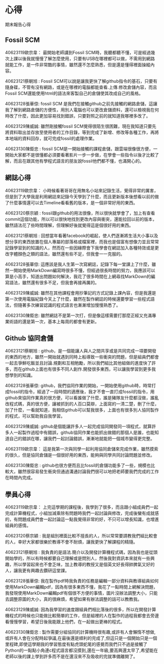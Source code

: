 心得
===

期末報告心得

Fossil SCM
---
40623119歐宗韋：
最開始老師講到Fossil SCM時，我聽都聽不懂，可是經過幾次上課以後我就慢慢了解怎麼使用，只要有USB在哪裡都可以做，不需用到網路就能工作，是一件非常酷的事情，雖然還不怎麼熟悉，但是還是懂得裡面操縱內容。

40623121蔡朝旭 :
 Fossil SCM可以說是讓我更快了解github指令的基石，只要有隨身碟，不管有沒有網路，或是在哪裡的電腦都能查看.上傳.修改倉儲內容，而且Fossil SCM還能使用html的語法來客製自己的倉儲使其改成自己的風格。
 
40623128張華倞: 
fossil SCM 是我們在接觸github之前先接觸的網路倉儲，這讓我了解到網路倉儲的方便性，用別人電腦也可以更改倉儲資料，還可以檢視我在何時改了什麼，因此更加容易找到錯誤，只要對照之前的就知道我哪裡多改了。

40623129陳威誠:
 雖然剛接觸fossil SCM覺得很陌生很困難，現在我知道只要先將資料取出並存放至使用者的工作目錄，等到完成了新增、修改等各種工作，再將本地端的資料回存，就可完成fossil的處理作業。
 
40623130陳鉅忠 :
fossil SCM是一開始接觸的課程倉儲，跟雲端很像很方便，一開始大家都不是很懂都必須要看著影片一步一步做，在學會一些指令以後才比較了解，而且在跟其他有學程式語言的朋友說fossil他們都不懂，也滿開心的。

網誌心得
---

40623119歐宗韋：
小時候看著哥哥在用無名小站來記錄生活，覺得非常的厲害，但是到了大學我是利用網誌來記錄今天學到了什麼，而且更新版本後想看以前的做了什麼事情還可以去Timeline看看舊的版本，是一個非常好用的東西。

40623120蔡宗穎 :
fossil跟github的用法很像，所以很快就學會了，加上有查看commit這個功能，所以可以很快地找到更改內容與衝突，還能拉回以前的版本，雖然語法花了些時間理解，但理解好後就覺得這是個很好用的東西。

40623121蔡朝旭 :
回想當年看著facebook的崛起，使人們逐漸將生活大小事以及想分享的東西放置在個人專屬的部落格或檔案裡，而我也是個富有想像力並且常常記錄學習到的知識的人，然而在一些因緣際會下我學會在網誌加入各種特效或是更改字體顏色之類的語法，雖然還有些不足，但我會一一克服的。

40623128張華倞:
這應該是我人生第一次寫網誌，記錄下每一堂課上了什麼，雖然一開始使用MarkDown編寫時很多不懂，但經過很長時間的努力，我應該可以算是小高手，知道出問題如何解決，我花了很多時間在上網尋找MarkDown的編寫語法，雖然還有很多不足，但我會再接再厲的。

40623129陳威誠:
雖然在其他課程會用抄筆記的方式記錄上課內容，但是我還是第一次使用電腦紀錄今天上了什麼，雖然在製作網誌的時候還要學習一些程式語法，但隨著多次練習認識的程式語言也漸漸增加慢慢熟悉了。

40623130陳鉅忠:
雖然網誌不是第一次打，但是像這樣需要打那麼正經又充滿專業術語的還是第一次，基本上每周的都會有更新。

Github 協同倉儲
---

40623121蔡朝旭 : 
github，是一個能讓人與人之間共享或是共同完成一項要開發的東西的地方，雖然一開始就遇到同時上船導致一些衝突的問題，但是組員們都會一起去爭鮮吃飯並且討論.規劃和互相勉勵，所以我們組比其他組做的進度快了許多，而在github上面也有很多不同人創作.開發很多東西，可以讓我學習到更多我想學到的知識。

40623128張華倞:
github，我們協同作業的開始，一開始使用github時，時常打成fossil的指令，經過了一段時間的適應後，我才不會一直打成fossil的指令，用github來協同作業真的很方便，可以看誰做了什麼，誰是豬隊友什麼都沒做，誰亂改程式碼，真的很方便，讓被抓到的人百口莫辯，上面寫的一清二楚，刪了什麼，加了什麼，一看就知道，我相信github可以幫我很多，上面也有很多別人協同製作的程式，可以幫助我自我學習。

40623129陳威誠:
github是個能讓許多人一起完成協同開發同一項程式，就算許多人一起製作過程中有錯誤，github協同作業也能抓出做錯的那個人是誰，也能知道自己的錯誤在哪，讓我們一起討論錯誤，漸漸地就能把一個城市變得更完整。

40623119歐宗韋：
這是我第一次與同學一起利用協同倉儲來完成作業，雖然摸索的很久，但是協同倉儲是一個很好用的東西，能夠與同學共同討論問題並修改。

40623130陳鉅忠 :
github也很方便而且比fossil的倉儲功能多了一些，規模也比較大，雖然很容易發生衝突但通過溝通討論我們很可以地把老師要我們完成的工作在時間內完成。

學員心得
---

40623119歐宗韋：
上完這學期的課程後，我學到了很多，而且跟小組成員們一起完成計算機程式，小組加減乘除有問題時我們一起討論與修改，完成後蠻有成就感的，有問題成員們會一起討論這一點我覺得非常的好，不只可以增長知識，也增進組員的感情。

40623120蔡宗穎 : 
我是組別裡面比較不擅長的人，所以常常要請教我們組比較會的人，幸好大家都很樂於教導不會不耐煩，讓我更快了解課程的精隨。

40623121蔡朝旭 : 
我負責的是語法.簡介以及開發計算機程式碼，因為我也是從頭開始學的，所以有時候都要自己理解或是問別人，然後我對資訊本來就有一些興趣，所以學習起來也不會乏味，加上教導的教授又是個英文好長得帥脾氣又好的人，讓我更有興趣去鑽研這堂課。

40623128張華倞:
我在製作pdf時我負責的任務是編輯一部分資料與教導組員如何使用MarkDown編輯pdf，因為有很多東西不懂，我花了一點時間上網解決問題，我發現使用MarkDown編輯pdf有個很不方便的事情，圖片沒辦法調整大小，只能去調整原圖的大小，真的很麻煩，希望如果有辦法調整的話可以教教我。

40623129陳威誠:
因為我學習的速度跟組員們相比落後的很多，所以在開發計算機程式的時候也只能做比較簡單的工作，但是組裡的人在製作的過程我都會去旁邊看慢慢學習，希望日後我能跟上他們，在一起做出更棒的程式。

40623130陳鉅忠 :
製作需要分組協同的計算機時很有趣,或許有人會懶惰不想做,或許有人會在分配時起爭議,在最後還是順利的完成了,但這只是一個開始只是一個里程碑,即使這學期我的學習態度有點虎頭蛇尾的感覺而我們只不過是接觸了Python的一點點小角連c程式語言都沒摸到,還在一年級,要高興還太早了,希望能在老師以後的課上學到許多而不是在還沒來不及吸收的完就準備離開了。
